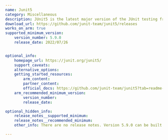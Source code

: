 ```yaml
---
name: Junit5
category: Miscellaneous
description: JUnit5 is the latest major version of the JUnit testing framework, which is used for writing and running unit tests in Java. JUnit5 is designed to address the limitations of previous versions while providing new features and enhancements that make writing and running tests more efficient and powerful.
download_url: https://github.com/junit-team/junit5/releases
works_on_arm: true
supported_minimum_version:
    version_number: 5.9.0
    release_date: 2022/07/26


optional_info:
    homepage_url: https://junit.org/junit5/
    support_caveats:
    alternative_options:
    getting_started_resources:
        arm_content:
        partner_content:
        official_docs: https://github.com/junit-team/junit5?tab=readme-ov-file#building-from-source
    arm_recommended_minimum_version:
        version_number:
        release_date:

optional_hidden_info:
    release_notes__supported_minimum:
    release_notes__recommended_minimum:
    other_info: There are no release notes. Version 5.9.0 can be built on Neoverse N1 using "gradlew clean assemble" command. Prior versions are failing to build collectively on both ARM64 and AMD64.

---
```

